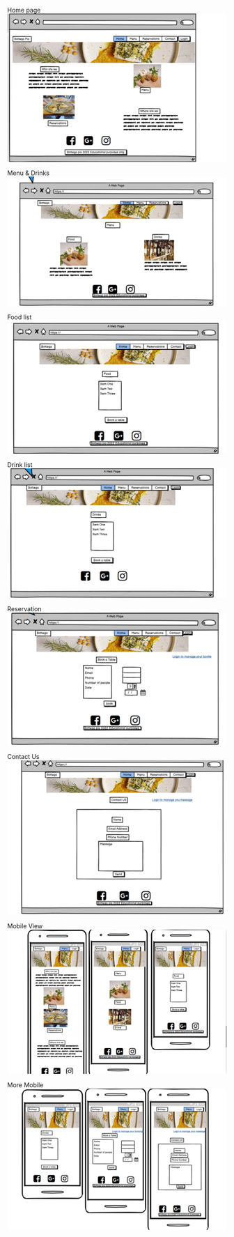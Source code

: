 Home page 
![Home](assets/documents/wireframes/../../../Wireframe%20home.png)

Menu & Drinks
![Menu](assets/documents/wireframes/../../../wireframe-menu.png)

Food list
![Food-List](assets/../wireframe-foodlist.png)

Drink list
![Drink-List](assets/../wireframe-drinklist.png)

Reservation
![Reservations](assets/../wireframe-reservations.png)

Contact Us
![Contact-Us](assets/../wireframe-contactus.png)

Mobile View
![Mobile-View1](assets/../wireframe-mobile1.png)

More Mobile
![Mobile-View2](assets/../wireframe-mobile2.png)
